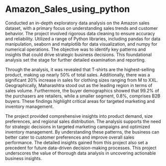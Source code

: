 # Amazon_Sales_using_python

Conducted an in-depth exploratory data analysis on the Amazon sales dataset, with a primary focus on understanding sales trends and customer behavior. The project involved rigorous data cleaning to ensure accuracy and reliability. Utilized a range of Python libraries, including pandas for data manipulation, seaborn and matplotlib for data visualization, and numpy for numerical operations. The objective was to identify key patterns and insights that could drive strategic business decisions. This foundational analysis set the stage for further detailed examination and reporting.

  
Through the analysis, it was revealed that T-shirts are the highest-selling product, making up nearly 50% of total sales. Additionally, there was a significant 20% increase in sales for clothing sizes ranging from M to XXL. Geographically, Maharashtra stood out as the leading region in terms of sales volume. Furthermore, the buyer demographics showed that 99.2% of the purchasers are retailers, while a smaller segment, 0.8%, comprises B2B buyers. These findings highlight critical areas for targeted marketing and inventory management.

 
The project provided comprehensive insights into product demand, size preferences, and regional sales distribution. The analysis supports the need for strategic decisions in targeted marketing campaigns and optimized inventory management. By understanding these patterns, the business can better cater to customer preferences and improve overall sales performance. The detailed insights gained from this project also set a precedent for future data-driven decision-making processes. This project underscores the value of thorough data analysis in uncovering actionable business insights.
